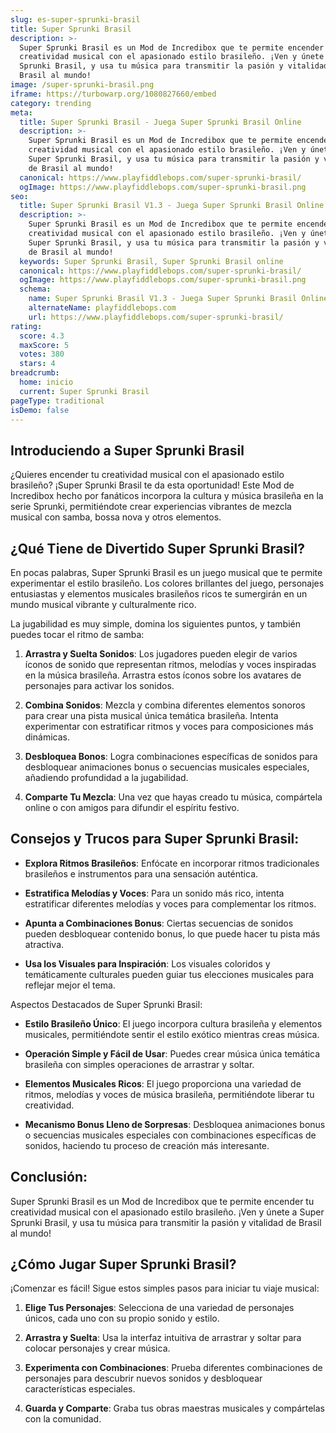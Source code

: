 ```yaml
---
slug: es-super-sprunki-brasil
title: Super Sprunki Brasil
description: >-
  Super Sprunki Brasil es un Mod de Incredibox que te permite encender tu
  creatividad musical con el apasionado estilo brasileño. ¡Ven y únete a Super
  Sprunki Brasil, y usa tu música para transmitir la pasión y vitalidad de
  Brasil al mundo!
image: /super-sprunki-brasil.png
iframe: https://turbowarp.org/1080827660/embed
category: trending
meta:
  title: Super Sprunki Brasil - Juega Super Sprunki Brasil Online
  description: >-
    Super Sprunki Brasil es un Mod de Incredibox que te permite encender tu
    creatividad musical con el apasionado estilo brasileño. ¡Ven y únete a
    Super Sprunki Brasil, y usa tu música para transmitir la pasión y vitalidad
    de Brasil al mundo!
  canonical: https://www.playfiddlebops.com/super-sprunki-brasil/
  ogImage: https://www.playfiddlebops.com/super-sprunki-brasil.png
seo:
  title: Super Sprunki Brasil V1.3 - Juega Super Sprunki Brasil Online
  description: >-
    Super Sprunki Brasil es un Mod de Incredibox que te permite encender tu
    creatividad musical con el apasionado estilo brasileño. ¡Ven y únete a
    Super Sprunki Brasil, y usa tu música para transmitir la pasión y vitalidad
    de Brasil al mundo!
  keywords: Super Sprunki Brasil, Super Sprunki Brasil online
  canonical: https://www.playfiddlebops.com/super-sprunki-brasil/
  ogImage: https://www.playfiddlebops.com/super-sprunki-brasil.png
  schema:
    name: Super Sprunki Brasil V1.3 - Juega Super Sprunki Brasil Online
    alternateName: playfiddlebops.com
    url: https://www.playfiddlebops.com/super-sprunki-brasil/
rating:
  score: 4.3
  maxScore: 5
  votes: 380
  stars: 4
breadcrumb:
  home: inicio
  current: Super Sprunki Brasil
pageType: traditional
isDemo: false
---
```


## Introduciendo a Super Sprunki Brasil

¿Quieres encender tu creatividad musical con el apasionado estilo brasileño? ¡Super Sprunki Brasil te da esta oportunidad! Este Mod de Incredibox hecho por fanáticos incorpora la cultura y música brasileña en la serie Sprunki, permitiéndote crear experiencias vibrantes de mezcla musical con samba, bossa nova y otros elementos.

## ¿Qué Tiene de Divertido Super Sprunki Brasil?

En pocas palabras, Super Sprunki Brasil es un juego musical que te permite experimentar el estilo brasileño. Los colores brillantes del juego, personajes entusiastas y elementos musicales brasileños ricos te sumergirán en un mundo musical vibrante y culturalmente rico.

La jugabilidad es muy simple, domina los siguientes puntos, y también puedes tocar el ritmo de samba:

1. **Arrastra y Suelta Sonidos**: Los jugadores pueden elegir de varios íconos de sonido que representan ritmos, melodías y voces inspiradas en la música brasileña. Arrastra estos íconos sobre los avatares de personajes para activar los sonidos.

1. **Combina Sonidos**: Mezcla y combina diferentes elementos sonoros para crear una pista musical única temática brasileña. Intenta experimentar con estratificar ritmos y voces para composiciones más dinámicas.

1. **Desbloquea Bonos**: Logra combinaciones específicas de sonidos para desbloquear animaciones bonus o secuencias musicales especiales, añadiendo profundidad a la jugabilidad.

1. **Comparte Tu Mezcla**: Una vez que hayas creado tu música, compártela online o con amigos para difundir el espíritu festivo.

## Consejos y Trucos para Super Sprunki Brasil:

- **Explora Ritmos Brasileños**: Enfócate en incorporar ritmos tradicionales brasileños e instrumentos para una sensación auténtica.

- **Estratifica Melodías y Voces**: Para un sonido más rico, intenta estratificar diferentes melodías y voces para complementar los ritmos.

- **Apunta a Combinaciones Bonus**: Ciertas secuencias de sonidos pueden desbloquear contenido bonus, lo que puede hacer tu pista más atractiva.

- **Usa los Visuales para Inspiración**: Los visuales coloridos y temáticamente culturales pueden guiar tus elecciones musicales para reflejar mejor el tema.

Aspectos Destacados de Super Sprunki Brasil:

- **Estilo Brasileño Único**: El juego incorpora cultura brasileña y elementos musicales, permitiéndote sentir el estilo exótico mientras creas música.

- **Operación Simple y Fácil de Usar**: Puedes crear música única temática brasileña con simples operaciones de arrastrar y soltar.

- **Elementos Musicales Ricos**: El juego proporciona una variedad de ritmos, melodías y voces de música brasileña, permitiéndote liberar tu creatividad.

- **Mecanismo Bonus Lleno de Sorpresas**: Desbloquea animaciones bonus o secuencias musicales especiales con combinaciones específicas de sonidos, haciendo tu proceso de creación más interesante.

## Conclusión:

Super Sprunki Brasil es un Mod de Incredibox que te permite encender tu creatividad musical con el apasionado estilo brasileño. ¡Ven y únete a Super Sprunki Brasil, y usa tu música para transmitir la pasión y vitalidad de Brasil al mundo!

## ¿Cómo Jugar Super Sprunki Brasil?

¡Comenzar es fácil! Sigue estos simples pasos para iniciar tu viaje musical:

1. **Elige Tus Personajes**: Selecciona de una variedad de personajes únicos, cada uno con su propio sonido y estilo.

1. **Arrastra y Suelta**: Usa la interfaz intuitiva de arrastrar y soltar para colocar personajes y crear música.

1. **Experimenta con Combinaciones**: Prueba diferentes combinaciones de personajes para descubrir nuevos sonidos y desbloquear características especiales.

1. **Guarda y Comparte**: Graba tus obras maestras musicales y compártelas con la comunidad.